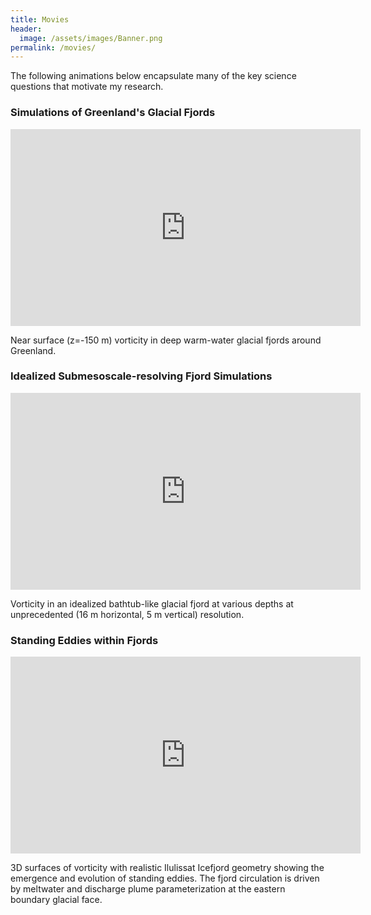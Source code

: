 ```yaml
---
title: Movies
header:
  image: /assets/images/Banner.png
permalink: /movies/
---
```


The following animations below encapsulate many of the key science questions that motivate my research.

### Simulations of Greenland's Glacial Fjords

<iframe width="560" height="315" src="https://www.youtube.com/embed/S3i6tJ4XNqA" frameborder="0" allow="accelerometer; autoplay; encrypted-media; gyroscope; picture-in-picture" allowfullscreen></iframe>

Near surface (z=-150 m) vorticity in deep warm-water glacial fjords around Greenland.

### Idealized Submesoscale-resolving Fjord Simulations

<iframe width="560" height="315" src="https://www.youtube.com/embed/S3i6tJ4XNqA" frameborder="0" allow="accelerometer; autoplay; encrypted-media; gyroscope; picture-in-picture" allowfullscreen></iframe>

Vorticity in an idealized bathtub-like glacial fjord at various depths at unprecedented (16 m horizontal, 5 m vertical) resolution.

### Standing Eddies within Fjords

<iframe width="560" height="315" src="https://youtu.be/wE-XVvphO1I" frameborder="0" allow="accelerometer; autoplay; encrypted-media; gyroscope; picture-in-picture" allowfullscreen></iframe>

3D surfaces of vorticity with realistic Ilulissat Icefjord geometry showing the emergence and evolution of standing eddies. The fjord circulation is driven by meltwater and discharge plume parameterization at the eastern boundary glacial face.
